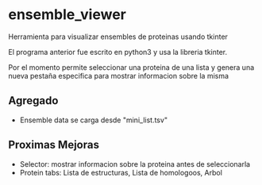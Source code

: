 # ensemble_viewer
Herramienta para visualizar ensembles de proteinas usando tkinter


El programa anterior fue escrito en python3 y usa la libreria tkinter.

Por el momento permite seleccionar una proteina de una lista y genera una nueva pestaña especifica para mostrar informacion sobre la misma

## Agregado
- Ensemble data se carga desde "mini_list.tsv"

## Proximas Mejoras
- Selector: mostrar informacion sobre la proteina antes de seleccionarla
- Protein tabs: Lista de estructuras, Lista de homologoos, Arbol
